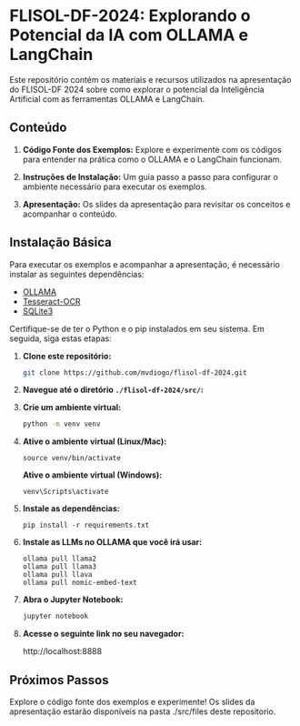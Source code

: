 # FLISOL-DF-2024: Explorando o Potencial da IA com OLLAMA e LangChain

Este repositório contém os materiais e recursos utilizados na apresentação do FLISOL-DF 2024 sobre como explorar o potencial da Inteligência Artificial com as ferramentas OLLAMA e LangChain.

## Conteúdo

1. **Código Fonte dos Exemplos:**
   Explore e experimente com os códigos para entender na prática como o OLLAMA e o LangChain funcionam.

2. **Instruções de Instalação:**
   Um guia passo a passo para configurar o ambiente necessário para executar os exemplos.

3. **Apresentação:**
   Os slides da apresentação para revisitar os conceitos e acompanhar o conteúdo.

## Instalação Básica

Para executar os exemplos e acompanhar a apresentação, é necessário instalar as seguintes dependências:

- [OLLAMA](https://ollama.com/download)
- [Tesseract-OCR](https://tesseract-ocr.github.io/tessdoc/Installation.html)
- [SQLite3](https://www.sqlite.org/)

Certifique-se de ter o Python e o pip instalados em seu sistema. Em seguida, siga estas etapas:

1. **Clone este repositório:**

   ```bash
   git clone https://github.com/mvdiogo/flisol-df-2024.git
   ```

2. **Navegue até o diretório `./flisol-df-2024/src/`:**

3. **Crie um ambiente virtual:**

   ```bash
   python -m venv venv
   ```

4. **Ative o ambiente virtual (Linux/Mac):**

   ```
   source venv/bin/activate
   ```

   **Ative o ambiente virtual (Windows):**

   ```
   venv\Scripts\activate
   ```

5. **Instale as dependências:**

   ```
   pip install -r requirements.txt
   ```

6. **Instale as LLMs no OLLAMA que você irá usar:**

   ```
   ollama pull llama2
   ollama pull llama3
   ollama pull llava
   ollama pull nomic-embed-text
   ```

7. **Abra o Jupyter Notebook:**

   ```bash
   jupyter notebook
   ```

8. **Acesse o seguinte link no seu navegador:**

   http://localhost:8888

## Próximos Passos

Explore o código fonte dos exemplos e experimente! Os slides da apresentação estarão disponíveis na pasta ./src/files deste repositorio.